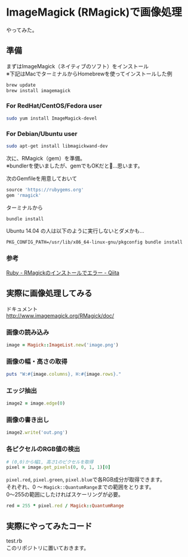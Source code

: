 ImageMagick (RMagick)で画像処理
===============================

やってみた。

準備
----

まずはImageMagick（ネイティブのソフト）をインストール  
※下記はMacでターミナルからHomebrewを使ってインストールした例

```sh
brew update
brew install imagemagick
```

### For RedHat/CentOS/Fedora user

```sh
sudo yum install ImageMagick-devel
```

### For Debian/Ubuntu user

```sh
sudo apt-get install libmagickwand-dev
```

次に、RMagick（gem）を準備。  
※bundlerを使いましたが、gemでもOKだと…思います。

次のGemfileを用意しておいて

```ruby
source 'https://rubygems.org'
gem 'rmagick'
```

ターミナルから

```sh
bundle install
```

Ubuntu 14.04 の人は以下のように実行しないとダメかも…

```
PKG_CONFIG_PATH=/usr/lib/x86_64-linux-gnu/pkgconfig bundle install
```

### 参考

[Ruby - RMagickのインストールでエラー - Qiita](http://qiita.com/hiroara@github/items/6b1c6c7257042a159cc9)

実際に画像処理してみる
----------------------

ドキュメント  
http://www.imagemagick.org/RMagick/doc/

### 画像の読み込み

```ruby
image = Magick::ImageList.new('image.png')
```

### 画像の幅・高さの取得

```ruby
puts "W:#{image.columns}, H:#{image.rows}."
```

### エッジ抽出

```ruby
image2 = image.edge(0)
```

### 画像の書き出し

```ruby
image2.write('out.png')
```

### 各ピクセルのRGB値の検出

```ruby
# (0,0)から幅1, 高さ1のピクセルを取得
pixel = image.get_pixels(0, 0, 1, 1)[0]
```

`pixel.red`, `pixel.green`, `pixel.blue`で各RGB成分が取得できます。  
それぞれ、0 〜 `Magick::QuantumRange`までの範囲をとります。  
0〜255の範囲にしたければスケーリングが必要。

```ruby
red = 255 * pixel.red / Magick::QuantumRange
```

実際にやってみたコード
------------

test.rb  
このリポジトリに置いておきます。

